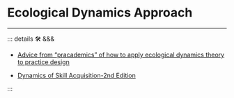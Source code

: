 # Ecological Dynamics Approach

---

<!-- =================================================== -->
<!-- =================================================== -->
<!-- =================================================== -->
<!-- =================================================== -->
<!-- =================================================== -->
::: details 🛠 <dev>&&&</dev>

- [Advice from “pracademics” of how to apply ecological dynamics theory to practice design](https://pmc.ncbi.nlm.nih.gov/articles/PMC10244496/)

- [Dynamics of Skill Acquisition-2nd Edition](https://us.humankinetics.com/blogs/excerpt/learning-design-in-ecological-dynamics)

:::
